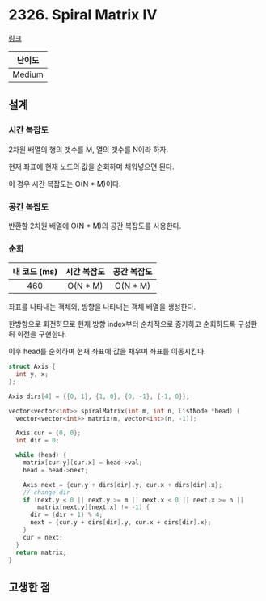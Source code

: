 # 2326. Spiral Matrix IV

[링크](https://leetcode.com/problems/spiral-matrix-iv/)

| 난이도 |
| :----: |
| Medium |

## 설계

### 시간 복잡도

2차원 배열의 행의 갯수를 M, 열의 갯수를 N이라 하자.

현재 좌표에 현재 노드의 값을 순회하며 채워넣으면 된다.

이 경우 시간 복잡도는 O(N \* M)이다.

### 공간 복잡도

반환할 2차원 배열에 O(N \* M)의 공간 복잡도를 사용한다.

### 순회

| 내 코드 (ms) | 시간 복잡도 | 공간 복잡도 |
| :----------: | :---------: | :---------: |
|     460      |  O(N \* M)  |  O(N \* M)  |

좌표를 나타내는 객체와, 방향을 나타내는 객체 배열을 생성한다.

한방향으로 회전하므로 현재 방향 index부터 순차적으로 증가하고 순회하도록 구성한 뒤 회전을 구현한다.

이후 head를 순회하며 현재 좌표에 값을 채우며 좌표를 이동시킨다.

```cpp
struct Axis {
  int y, x;
};

Axis dirs[4] = {{0, 1}, {1, 0}, {0, -1}, {-1, 0}};

vector<vector<int>> spiralMatrix(int m, int n, ListNode *head) {
  vector<vector<int>> matrix(m, vector<int>(n, -1));

  Axis cur = {0, 0};
  int dir = 0;

  while (head) {
    matrix[cur.y][cur.x] = head->val;
    head = head->next;

    Axis next = {cur.y + dirs[dir].y, cur.x + dirs[dir].x};
    // change dir
    if (next.y < 0 || next.y >= m || next.x < 0 || next.x >= n ||
        matrix[next.y][next.x] != -1) {
      dir = (dir + 1) % 4;
      next = {cur.y + dirs[dir].y, cur.x + dirs[dir].x};
    }
    cur = next;
  }
  return matrix;
}
```

## 고생한 점
